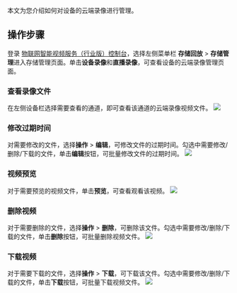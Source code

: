 

本文为您介绍如何对设备的云端录像进行管理。

## 操作步骤
登录 [物联网智能视频服务（行业版）控制台](https://console.cloud.tencent.com/iot-video-industry)，选择左侧菜单栏 **存储回放** > **存储管理**进入存储管理页面。单击**设备录像**和**直播录像**，可查看设备的云端录像管理页面。



### 查看录像文件

在左侧设备栏选择需要查看的通道，即可查看该通道的云端录像视频文件。
![](https://qcloudimg.tencent-cloud.cn/raw/437cf0a3493a538d393556ca2a99b5ed.png)
 

### 修改过期时间

对需要修改的文件，选择**操作** > **编辑**，可修改文件的过期时间。勾选中需要修改/删除/下载的文件，单击**编辑**按钮，可批量修改文件的过期时间。
![](https://qcloudimg.tencent-cloud.cn/raw/9560c6bf9239adf57c1eff06c75d9fba.png)
 

### 视频预览

对于需要预览的视频文件，单击**预览**，可查看观看该视频。
![](https://qcloudimg.tencent-cloud.cn/raw/299611ab3b611dd72ae7927beebd86e4.png)

 

### 删除视频

对于需要删除的文件，选择**操作** > **删除**，可删除该文件。勾选中需要修改/删除/下载的文件，单击**删除**按钮，可批量删除视频文件。
![](https://qcloudimg.tencent-cloud.cn/raw/946c7e9ab83a0b666a7f62c5b1fff2a6.png)
 

### 下载视频

对于需要下载的文件，选择**操作** > **下载**，可下载该文件。勾选中需要修改/删除/下载的文件，单击**下载**按钮，可批量下载视频文件。
![](https://qcloudimg.tencent-cloud.cn/raw/67d56a321574470e38e55127f7a8a855.png)
